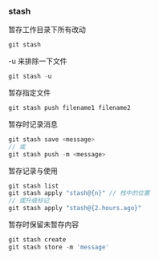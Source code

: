 ### stash

暂存工作目录下所有改动

```javascript
git stash
```

-u 来排除一下文件

```javascript
git stash -u
```

暂存指定文件

```javascript
git stash push filename1 filename2
```

暂存时记录消息

```javascript
git stash save <message>
// 或
git stash push -m <message>
```

暂存记录与使用

```javascript
git stash list
git stash apply "stash@{n}" // 栈中的位置
// 或升级标记
git stash apply "stash@{2.hours.ago}"
```

暂存时保留未暂存内容

```javascript
git stash create
git stash store -m 'message'
```

